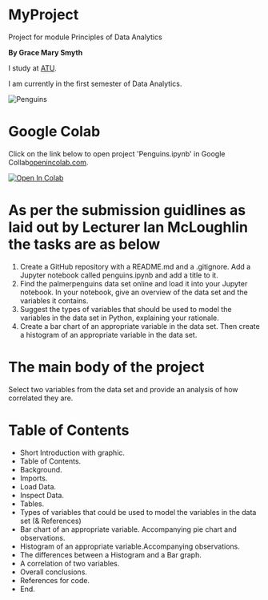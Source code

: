 # MyProject

Project for module Principles of Data Analytics

**By Grace Mary Smyth**

I study at [ATU](https://www.atu.ie/).

I am currently in the first semester of Data Analytics.

![Penguins](https://allisonhorst.github.io/palmerpenguins/reference/figures/lter_penguins.png)

# Google Colab

Click on the link below to open project 'Penguins.ipynb' in Google Collab[openincolab.com](https://openincollab.com/).

<a target="_blank" href="https://colab.research.google.com/github/GraceMarySmyth/MyProject/blob/main/Penguins.ipynb">
  <img src="https://colab.research.google.com/assets/colab-badge.svg" alt="Open In Colab"/>
</a>

# As per the submission guidlines as laid out by Lecturer Ian McLoughlin the tasks are as below

1. Create a GitHub repository with a README.md and a .gitignore. Add a Jupyter notebook called penguins.ipynb and add a title to it.
2. Find the palmerpenguins data set online and load it into your Jupyter notebook. In your notebook, give an overview of the data set and the variables it contains.
3. Suggest the types of variables that should be used to model the variables in the data set in Python, explaining your rationale.
4. Create a bar chart of an appropriate variable in the data set. Then create a histogram of an appropriate variable in the data set.

# The main body of the project

Select two variables from the data set and provide an analysis of how correlated they are.

# Table of Contents

- Short Introduction with graphic.
- Table of Contents.
- Background.
- Imports.
- Load Data.
- Inspect Data.
- Tables.
- Types of variables that could be used to model the variables in the data set (& References)
- Bar chart of an appropriate variable. Accompanying pie chart and observations.
- Histogram of an appropriate variable.Accompanying observations.
- The differences between a Histogram and a Bar graph.
- A correlation of two variables.
- Overall conclusions.
- References for code.
- End.
